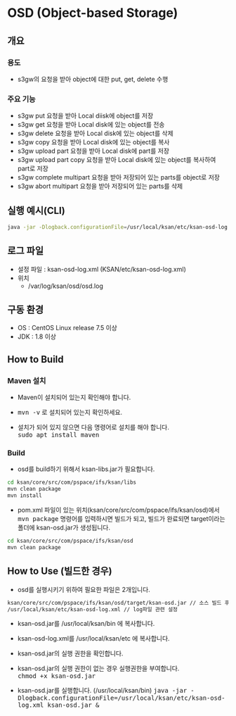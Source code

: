 # OSD (Object-based Storage)

## 개요

### 용도
* s3gw의 요청을 받아 object에 대한 put, get, delete 수행

### 주요 기능
* s3gw put 요청을 받아 Local diisk에 object를 저장
* s3gw get 요청을 받아 Local disk에 있는 object를 전송
* s3gw delete 요청을 받아 Local disk에 있는 object를 삭제
* s3gw copy 요청을 받아 Local disk에 있는 object를 복사
* s3gw upload part 요청을 받아 Local disk에 part를 저장
* s3gw upload part copy 요청을 받아 Local disk에 있는 object를 복사하여 part로 저장
* s3gw complete multipart 요청을 받아 저장되어 있는 parts를 object로 저장
* s3gw abort multipart 요청을 받아 저장되어 있는 parts를 삭제

## 실행 예시(CLI)
```bash
java -jar -Dlogback.configurationFile=/usr/local/ksan/etc/ksan-osd-log.xml ksan-osd.jar &
```

## 로그 파일
* 설정 파일 : ksan-osd-log.xml (KSAN/etc/ksan-osd-log.xml)
* 위치
  * /var/log/ksan/osd/osd.log

## 구동 환경

* OS : CentOS Linux release 7.5 이상
* JDK : 1.8 이상

## How to Build

### Maven 설치
* Maven이 설치되어 있는지 확인해야 합니다.

* <kbd>mvn -v</kbd> 로 설치되어 있는지 확인하세요.

* 설치가 되어 있지 않으면 다음 명령어로 설치를 해야 합니다. <br> 
<kbd>sudo apt install maven</kbd>

### Build
* osd를 build하기 위해서 ksan-libs.jar가 필요합니다. 
```bash
cd ksan/core/src/com/pspace/ifs/ksan/libs
mvn clean package
mvn install
```
* pom.xml 파일이 있는 위치(ksan/core/src/com/pspace/ifs/ksan/osd)에서 <kbd>mvn package</kbd> 명령어를 입력하시면 빌드가 되고, 빌드가 완료되면 target이라는 폴더에 ksan-osd.jar가 생성됩니다.
```bash
cd ksan/core/src/com/pspace/ifs/ksan/osd
mvn clean package
```

## How to Use (빌드한 경우)

* osd를 실행시키기 위하여 필요한 파일은 2개입니다.
```bash
ksan/core/src/com/pspace/ifs/ksan/osd/target/ksan-osd.jar // 소스 빌드 후, 생성된 실행 파일	
/usr/local/ksan/etc/ksan-osd-log.xml // log파일 관련 설정
```

* ksan-osd.jar를 /usr/local/ksan/bin 에 복사합니다.
* ksan-osd-log.xml를 /usr/local/ksan/etc 에 복사합니다.

* ksan-osd.jar의 실행 권한을 확인합니다.
 * ksan-osd.jar의 실행 권한이 없는 경우 실행권한을 부여합니다. <br>
 <kbd>chmod +x ksan-osd.jar</kbd>
 
* ksan-osd.jar를 실행합니다. (/usr/local/ksan/bin)
<kbd>java -jar -Dlogback.configurationFile=/usr/local/ksan/etc/ksan-osd-log.xml ksan-osd.jar &</kbd>
